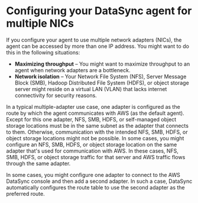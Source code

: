 # Configuring your DataSync agent for multiple NICs<a name="configure-agent-multinic"></a>

If you configure your agent to use multiple network adapters \(NICs\), the agent can be accessed by more than one IP address\. You might want to do this in the following situations:
+ ****Maximizing throughput**** – You might want to maximize throughput to an agent when network adapters are a bottleneck\.
+ ****Network isolation**** – Your Network File System \(NFS\), Server Message Block \(SMB\), Hadoop Distributed File System \(HDFS\), or object storage server might reside on a virtual LAN \(VLAN\) that lacks internet connectivity for security reasons\.

In a typical multiple\-adapter use case, one adapter is configured as the route by which the agent communicates with AWS \(as the default agent\)\. Except for this one adapter, NFS, SMB, HDFS, or self\-managed object storage locations must be in the same subnet as the adapter that connects to them\. Otherwise, communication with the intended NFS, SMB, HDFS, or object storage locations might not be possible\. In some cases, you might configure an NFS, SMB, HDFS, or object storage location on the same adapter that's used for communication with AWS\. In these cases, NFS, SMB, HDFS, or object storage traffic for that server and AWS traffic flows through the same adapter\.

In some cases, you might configure one adapter to connect to the AWS DataSync console and then add a second adapter\. In such a case, DataSync automatically configures the route table to use the second adapter as the preferred route\. 